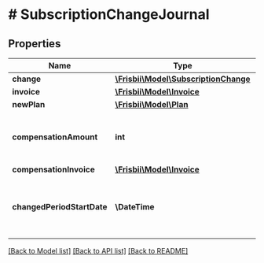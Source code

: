 # # SubscriptionChangeJournal

## Properties

Name | Type | Description | Notes
------------ | ------------- | ------------- | -------------
**change** | [**\Frisbii\Model\SubscriptionChange**](SubscriptionChange.md) |  | [optional]
**invoice** | [**\Frisbii\Model\Invoice**](Invoice.md) |  | [optional]
**newPlan** | [**\Frisbii\Model\Plan**](Plan.md) |  | [optional]
**compensationAmount** | **int** | If compensation the compensation amount | [optional]
**compensationInvoice** | [**\Frisbii\Model\Invoice**](Invoice.md) |  | [optional]
**changedPeriodStartDate** | **\DateTime** | If the change resulted in a new billing cycle this is the start date used | [optional]

[[Back to Model list]](../../README.md#models) [[Back to API list]](../../README.md#endpoints) [[Back to README]](../../README.md)
